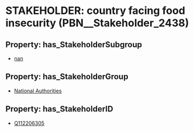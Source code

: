# STAKEHOLDER: __country facing food insecurity__ (PBN__Stakeholder_2438)

## Property: has_StakeholderSubgroup

* [nan](PBN__StakeholderSubgroup_7)

## Property: has_StakeholderGroup

* [National Authorities](PBN__StakeholderGroup_7)

## Property: has_StakeholderID

* [Q112206305](Q112206305)

